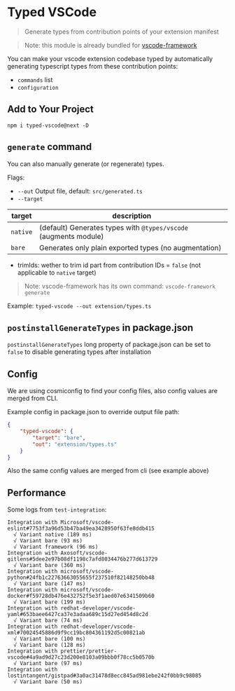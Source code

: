 # Typed VSCode

> Generate types from contribution points of your extension manifest

> Note: this module is already bundled for [vscode-framework](https://npmjs.com/vscode-framework)

You can make your vscode extension codebase typed by automatically generating typescript types from these contribution points:

- `commands` list
- `configuration`

## Add to Your Project

```console
npm i typed-vscode@next -D
```

## `generate` command

You can also manually generate (or regenerate) types.

Flags:

- `--out` Output file, default: `src/generated.ts`
- `--target`

| target   | description                                                      |
| -------- | ---------------------------------------------------------------- |
| `native` | (default) Generates types with `@types/vscode` (augments module) |
| `bare`   | Generates only plain exported types (no augmentation)            |

- trimIds: wether to trim id part from contribution IDs = `false` (not applicable to `native` target)

> Note: vscode-framework has its own command: `vscode-framework generate`

Example: `typed-vscode --out extension/types.ts`

<!-- - `structure` -->

## `postinstallGenerateTypes` in package.json

`postinstallGenerateTypes` long property of package.json can be set to `false` to disable generating types after installation

## Config

We are using cosmiconfig to find your config files, also config values are merged from CLI.

Example config in package.json to override output file path:

```json
{
    "typed-vscode": {
        "target": "bare",
        "out": "extension/types.ts"
    }
}
```

Also the same config values are merged from cli (see example above)

## Performance

Some logs from `test-integration`:

```console
Integration with Microsoft/vscode-eslint#7753f3a96d53b47ba49ea3428950f63fe8ddb415
  √ Variant native (189 ms)
  √ Variant bare (93 ms)
  √ Variant framework (96 ms)
Integration with Axosoft/vscode-gitlens#5dee2e97b08df1198c7afd8034476b277d613729
  √ Variant bare (360 ms)
Integration with microsoft/vscode-python#24fb1c22763663055655f237510f82148250bb48
  √ Variant bare (147 ms)
Integration with microsoft/vscode-docker#f59728db476e432752f5e3f1aed07e6341509b60
  √ Variant bare (199 ms)
Integration with redhat-developer/vscode-yaml#653baee6427ca37e3adaa689c15d27ed454d8c2d
  √ Variant bare (74 ms)
Integration with redhat-developer/vscode-xml#70024545886d9f9cc19bc804361192d5c00821ab
  √ Variant bare (100 ms)
  √ Variant bare (128 ms)
Integration with prettier/prettier-vscode#4a9ad9d27c23d200e8103a09bbb0f78cc5b0570b
  √ Variant bare (97 ms)
Integration with lostintangent/gistpad#3a0ac31478d8ecc845ad981ebe242f0bb9c98085
  √ Variant bare (50 ms)
```
